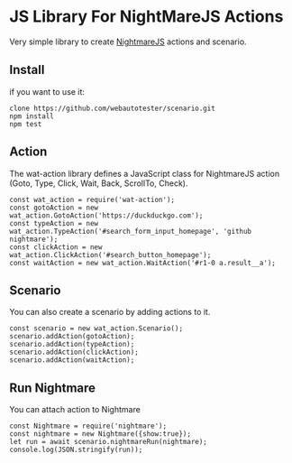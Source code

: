 JS Library For NightMareJS Actions
==================================

Very simple library to create [NightmareJS](https://github.com/segmentio/nightmare) actions and scenario.


Install
-------

if you want to use it:

    clone https://github.com/webautotester/scenario.git
    npm install
    npm test




Action
------

The wat-action library defines a JavaScript class for NightmareJS action (Goto, Type, Click, Wait, Back, ScrollTo, Check).

    const wat_action = require('wat-action');
    const gotoAction = new wat_action.GotoAction('https://duckduckgo.com');
    const typeAction = new wat_action.TypeAction('#search_form_input_homepage', 'github nightmare');
    const clickAction = new wat_action.ClickAction('#search_button_homepage');
    const waitAction = new wat_action.WaitAction('#r1-0 a.result__a');


Scenario
--------

You can also create a scenario by adding actions to it.

    const scenario = new wat_action.Scenario();
    scenario.addAction(gotoAction);
    scenario.addAction(typeAction);
    scenario.addAction(clickAction);
    scenario.addAction(waitAction);


Run Nightmare 
------------

You can attach action to Nightmare

    const Nightmare = require('nightmare');	
    const nightmare = new Nightmare({show:true});
    let run = await scenario.nightmareRun(nightmare);
	console.log(JSON.stringify(run));

